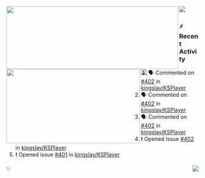 <p>
  <p>
  <img align="left" width="450" height="165" src="https://github-readme-stats-git-masterrstaa-rickstaa.vercel.app/api?username=lowking&bg_color=0D1116&theme=synthwave&show_icons=true&hide_border=true&line_height=20&title_color=4E7C65&icon_color=555&show_owner=true&text_color=777&count_private=true"/>
  </p>
  <p>
  <img align="left" width="350" height="195" src="https://github-readme-stats-git-masterrstaa-rickstaa.vercel.app/api/top-langs/?layout=compact&username=lowking&bg_color=0D1116&theme=synthwave&show_icons=true&hide_border=true&line_height=20&title_color=4E7C65&icon_color=555&show_owner=true&text_color=777&hide&langs_count=4"/>
  </p>
  <p>
    <a align="left" href="https://t.me/Violettoy_bot"><img src="https://img.shields.io/badge/Telegram-%2352A4DB.svg?&style=social&logo=telegram&logoColor=white" /></a>&nbsp;&nbsp;
<!--     <img align="left" src="https://github.com/lowking/lowking/workflows/Waka%20Readme/badge.svg" />&nbsp;&nbsp; -->
    <img align="left" src="https://github.com/lowking/lowking/workflows/Activity%20Readme/badge.svg" />
  </p>
</p>

### :zap: Recent Activity

<!--START_SECTION:activity-->
1. 🗣 Commented on [#402](https://github.com/kingslay/KSPlayer/issues/402) in [kingslay/KSPlayer](https://github.com/kingslay/KSPlayer)
2. 🗣 Commented on [#402](https://github.com/kingslay/KSPlayer/issues/402) in [kingslay/KSPlayer](https://github.com/kingslay/KSPlayer)
3. 🗣 Commented on [#402](https://github.com/kingslay/KSPlayer/issues/402) in [kingslay/KSPlayer](https://github.com/kingslay/KSPlayer)
4. ❗️ Opened issue [#402](https://github.com/kingslay/KSPlayer/issues/402) in [kingslay/KSPlayer](https://github.com/kingslay/KSPlayer)
5. ❗️ Opened issue [#401](https://github.com/kingslay/KSPlayer/issues/401) in [kingslay/KSPlayer](https://github.com/kingslay/KSPlayer)
<!--END_SECTION:activity-->

✨<img align="right" src="http://profile-counter.glitch.me/lowking/count.svg"/>

